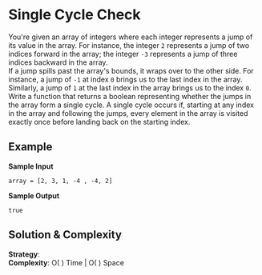 # Single Cycle Check  
You're given an array of integers where each integer represents a jump of its value in the array. For instance, the integer `2` represents a jump of two indices forward in the array; the integer `-3` represents a jump of three indices backward in the array.  
If a jump spills past the array's bounds, it wraps over to the other side. For instance, a jump of `-1` at index `0` brings us to the last index in the array. Similarly, a jump of `1` at the last index in the array brings us to the index `0`.  
Write a function that returns a boolean representing whether the jumps in the array form a single cycle. A single cycle occurs if, starting at any index in the array and following the jumps, every element in the array is visited exactly once before landing back on the starting index.  

## Example  
__Sample Input__  
```
array = [2, 3, 1, -4 , -4, 2]
```
__Sample Output__  
```
true
```

## Solution & Complexity  
__Strategy__:  
__Complexity__: O( ) Time | O( ) Space